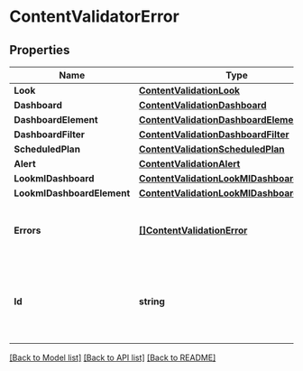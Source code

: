 # ContentValidatorError

## Properties

Name | Type | Description | Notes
------------ | ------------- | ------------- | -------------
**Look** | [**ContentValidationLook**](ContentValidationLook.md) |  | [optional] 
**Dashboard** | [**ContentValidationDashboard**](ContentValidationDashboard.md) |  | [optional] 
**DashboardElement** | [**ContentValidationDashboardElement**](ContentValidationDashboardElement.md) |  | [optional] 
**DashboardFilter** | [**ContentValidationDashboardFilter**](ContentValidationDashboardFilter.md) |  | [optional] 
**ScheduledPlan** | [**ContentValidationScheduledPlan**](ContentValidationScheduledPlan.md) |  | [optional] 
**Alert** | [**ContentValidationAlert**](ContentValidationAlert.md) |  | [optional] 
**LookmlDashboard** | [**ContentValidationLookMlDashboard**](ContentValidationLookMLDashboard.md) |  | [optional] 
**LookmlDashboardElement** | [**ContentValidationLookMlDashboardElement**](ContentValidationLookMLDashboardElement.md) |  | [optional] 
**Errors** | [**[]ContentValidationError**](ContentValidationError.md) | A list of errors found for this piece of content | [optional] [readonly] 
**Id** | **string** | An id unique to this piece of content for this validation run | [optional] [readonly] 

[[Back to Model list]](../README.md#documentation-for-models) [[Back to API list]](../README.md#documentation-for-api-endpoints) [[Back to README]](../README.md)


